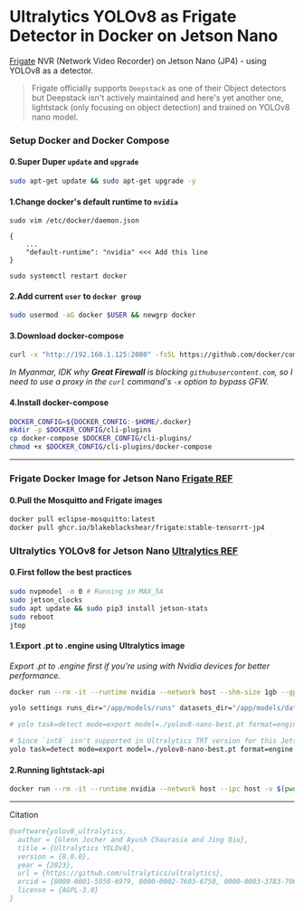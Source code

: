 Ultralytics YOLOv8 as Frigate Detector in Docker on Jetson Nano
===

[Frigate](https://github.com/blakeblackshear/frigate) NVR (Network Video Recorder) on Jetson Nano (JP4) - using YOLOv8 as a detector.

> Frigate officially supports `Deepstack` as one of their Object detectors but Deepstack isn't actively maintained and here's yet another one, lightstack (only focusing on object detection) and trained on YOLOv8 nano model.

### Setup Docker and Docker Compose

#### 0.Super Duper `update` and `upgrade`
```sh
sudo apt-get update && sudo apt-get upgrade -y
```

#### 1.Change docker's default runtime to `nvidia`
`sudo vim /etc/docker/daemon.json`
```
{
    ...
    "default-runtime": "nvidia" <<< Add this line
}
```
`sudo systemctl restart docker`

#### 2.Add current `user` to `docker group`
```sh
sudo usermod -aG docker $USER && newgrp docker
```

#### 3.Download docker-compose
```sh
curl -x "http://192.168.1.125:2080" -fsSL https://github.com/docker/compose/releases/download/v2.24.5/docker-compose-linux-aarch64 -o docker-compose
```

_In Myanmar, IDK why **Great Firewall** is blocking `githubusercontent.com`, so I need to use a proxy in the `curl` command's `-x` option to bypass GFW._

#### 4.Install docker-compose

```sh
DOCKER_CONFIG=${DOCKER_CONFIG:-$HOME/.docker}
mkdir -p $DOCKER_CONFIG/cli-plugins
cp docker-compose $DOCKER_CONFIG/cli-plugins/
chmod +x $DOCKER_CONFIG/cli-plugins/docker-compose
```
---

### Frigate Docker Image for Jetson Nano [Frigate REF](#)

#### 0.Pull the Mosquitto and Frigate images
```bash
docker pull eclipse-mosquitto:latest
docker pull ghcr.io/blakeblackshear/frigate:stable-tensorrt-jp4
```

### Ultralytics YOLOv8 for Jetson Nano [Ultralytics REF](https://docs.ultralytics.com/guides/nvidia-jetson/#best-practices-when-using-nvidia-jetson)


#### 0.First follow the best practices
```bash
sudo nvpmodel -m 0 # Running in MAX_5A
sudo jetson_clocks
sudo apt update && sudo pip3 install jetson-stats
sudo reboot
jtop
```

#### 1.Export .pt to .engine using Ultralytics image
_Export .pt to .engine first if you're using with Nvidia devices for better performance._
```bash
docker run --rm -it --runtime nvidia --network host --shm-size 1gb --gpus all -v $(pwd)/config/model_cache:/app/models ghcr.io/minlaxz/lightstack-api:yolov8-jp4 bash

yolo settings runs_dir="/app/models/runs" datasets_dir="/app/models/datasets" weights_dir="/app/models/runs/weights"

# yolo task=detect mode=export model=./yolov8-nano-best.pt format=engine data=license-plates/data.yaml int8=True imgsz=640 device=0

# Since `int8` isn't supported in Ultralytics TRT version for this Jetson Nano, data.yml is unnecessary here.
yolo task=detect mode=export model=./yolov8-nano-best.pt format=engine imgsz=640 device=0
```

#### 2.Running lightstack-api


```bash
docker run --rm -it --runtime nvidia --network host --ipc host -v $(pwd)/config/model_cache:/app/models ghcr.io/minlaxz/lightstack-api:yolov8-jp4
```
---

Citation

```BibTeX
@software{yolov8_ultralytics,
  author = {Glenn Jocher and Ayush Chaurasia and Jing Qiu},
  title = {Ultralytics YOLOv8},
  version = {8.0.0},
  year = {2023},
  url = {https://github.com/ultralytics/ultralytics},
  orcid = {0000-0001-5950-6979, 0000-0002-7603-6750, 0000-0003-3783-7069},
  license = {AGPL-3.0}
}
```